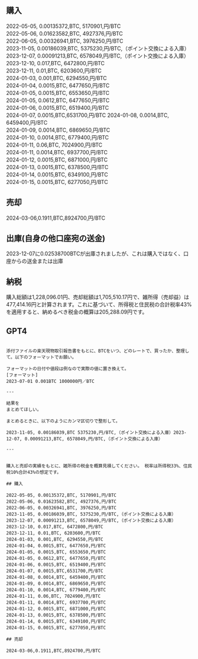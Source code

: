 ## 購入

2022-05-05, 0.00135372,BTC, 5170901,円/BTC  
2022-05-06, 0.01623582,BTC, 4927376,円/BTC  
2022-06-05, 0.00326941,BTC, 3976250,円/BTC  
2023-11-05, 0.00186039,BTC, 5375230,円/BTC,（ポイント交換による入庫）  
2023-12-07, 0.00091213,BTC, 6578049,円/BTC,（ポイント交換による入庫）
2023-12-10, 0.017,BTC, 6472800,円/BTC  
2023-12-11, 0.01,BTC, 6203600,円/BTC  
2024-01-03, 0.001,BTC, 6294550,円/BTC  
2024-01-04, 0.0015,BTC, 6477650,円/BTC  
2024-01-05, 0.0015,BTC, 6553650,円/BTC  
2024-01-05, 0.0612,BTC, 6477650,円/BTC  
2024-01-06, 0.0015,BTC, 6519400,円/BTC  
2024-01-07, 0.0015,BTC,6531700,円/BTC
2024-01-08, 0.0014,BTC, 6459400,円/BTC  
2024-01-09, 0.0014,BTC, 6869650,円/BTC  
2024-01-10, 0.0014,BTC, 6779400,円/BTC  
2024-01-11, 0.06,BTC, 7024900,円/BTC  
2024-01-11, 0.0014,BTC, 6937700,円/BTC  
2024-01-12, 0.0015,BTC, 6871000,円/BTC  
2024-01-13, 0.0015,BTC, 6378500,円/BTC  
2024-01-14, 0.0015,BTC, 6349100,円/BTC  
2024-01-15, 0.0015,BTC, 6277050,円/BTC  

## 売却

2024-03-06,0.1911,BTC,8924700,円/BTC


## 出庫(自身の他口座宛の送金)

2023-12-07に0.02538700BTCが出庫されましたが、これは購入ではなく、口座からの送金または出庫

## 納税

購入総額は1,228,096.01円、売却総額は1,705,510.17円で、雑所得（売却益）は477,414.16円と計算されます。これに基づいて、所得税と住民税の合計税率43%を適用すると、納めるべき税金の概算は205,288.09円です。

## GPT4

```

添付ファイルの楽天現物取引報告書をもとに、BTCをいつ、どのレートで、買ったか、整理して。以下のフォーマットでお願い。

フォーマットの日付や値段は例なので実際の値に置き換えて。
[フォーマット]
2023-07-01 0.001BTC 1000000円／BTC

---

結果を
まとめてほしい。

まとめるときに、以下のようにカンマ区切りで整形して。

2023-11-05, 0.00186039,BTC 5375230,円/BTC,（ポイント交換による入庫）2023-12-07, 0.00091213,BTC, 6578049,円/BTC,（ポイント交換による入庫）

---


購入と売却の実績をもとに、雑所得の税金を概算見積してください。 税率は所得税33%、住民税10%合計43%の想定です。

## 購入

2022-05-05, 0.00135372,BTC, 5170901,円/BTC  
2022-05-06, 0.01623582,BTC, 4927376,円/BTC  
2022-06-05, 0.00326941,BTC, 3976250,円/BTC  
2023-11-05, 0.00186039,BTC, 5375230,円/BTC,（ポイント交換による入庫）  
2023-12-07, 0.00091213,BTC, 6578049,円/BTC,（ポイント交換による入庫）
2023-12-10, 0.017,BTC, 6472800,円/BTC  
2023-12-11, 0.01,BTC, 6203600,円/BTC  
2024-01-03, 0.001,BTC, 6294550,円/BTC  
2024-01-04, 0.0015,BTC, 6477650,円/BTC  
2024-01-05, 0.0015,BTC, 6553650,円/BTC  
2024-01-05, 0.0612,BTC, 6477650,円/BTC  
2024-01-06, 0.0015,BTC, 6519400,円/BTC  
2024-01-07, 0.0015,BTC,6531700,円/BTC
2024-01-08, 0.0014,BTC, 6459400,円/BTC  
2024-01-09, 0.0014,BTC, 6869650,円/BTC  
2024-01-10, 0.0014,BTC, 6779400,円/BTC  
2024-01-11, 0.06,BTC, 7024900,円/BTC  
2024-01-11, 0.0014,BTC, 6937700,円/BTC  
2024-01-12, 0.0015,BTC, 6871000,円/BTC  
2024-01-13, 0.0015,BTC, 6378500,円/BTC  
2024-01-14, 0.0015,BTC, 6349100,円/BTC  
2024-01-15, 0.0015,BTC, 6277050,円/BTC  

## 売却

2024-03-06,0.1911,BTC,8924700,円/BTC

```